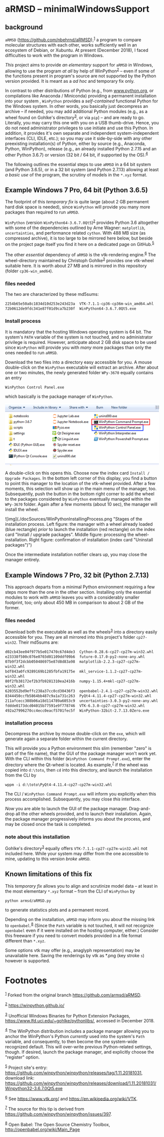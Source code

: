 

# aRMSD &#x2013; minimalWindowsSupport


## background

`aRMSD` (<https://github.com/nbehrnd/aRMSD>),<sup><a id="fnr.1" class="footref" href="#fn.1">1</a></sup> a program to
compare molecular structures with each other, works sufficiently
well in an ecosystem of Debian, or Xubuntu.  At present
(December 2018), I faced difficulties to work with the program in
Windows.

*This* project aims to provide *an elementary* support for `aRMSD`
in Windows, allowing to use the program *at all* by help of
WinPython<sup><a id="fnr.2" class="footref" href="#fn.2">2</a></sup> &#x2013; even if some of the functions present in
program's source are not supported by the Python version provided.
It is meant as a *ad hoc* and temporary fix only.  

In contrast to other distributions of Python (e.g., from
www.python.org, or compilations like Anaconda / Miniconda)
providing a permanent installation into your system , `WinPython`
provides a *self-contained* functional Python for the Windows
system.  In other words, you basically just decompress an archive
&#x2013; if needed, you may add additional Python modules (e.g., as a
wheel found on Gohlke's directory<sup><a id="fnr.3" class="footref" href="#fn.3">3</a></sup>, or via
`pip`) &#x2013; and are ready to go.  Literally, you may carry this one
with you on a USB thumb-drive.  Hence, you do not need
administrator privileges to use initiate and use this Python.  In
addition, it provides it's own separate and independent
system-independent interfaces (CLI, IDLE, etc.); so you may use it
side-by-side with any other preexisting installation(s) of Python,
either by source (e.g., Anaconda, Python, WinPython), release
(e.g., an already installed Python 2.7.15 and an other
Python 3.6.7) or version (32 bit / 64 bit, if supported by the
OS).<sup><a id="fnr.4" class="footref" href="#fn.4">4</a></sup>

The following outlines the essential steps to use `aRMSD` in a
64 bit system (and Python 3.6.5), or in a 32 bit system (and
Python 2.7.13) allowing at least *a basic use* of the program, the
scrutiny of models in the `*.xyz` format.


## Example Windows 7 Pro, 64 bit (Python 3.6.5)

The footprint of this *temporary fix* is quite large (about 2 GB
permanent hard disk space is needed), since `WinPython` will
provide you many more packages than required to run `aRMSD`.

`WinPython` (version `WinPython64-3.6.7.0Qt5`)<sup><a id="fnr.2.100" class="footref" href="#fn.2">2</a></sup>
provides Python 3.6 altogether with some of the dependencies
outlined by Arne Wagner: `matplotlib`, `uncertainties`, and
performance related `cython`.  With 488 MB size (as compressed
archive), it is too large to be mirrored here below, but beside on
the project page itself you find it here on a dedicated page on
GitHub.<sup><a id="fnr.5" class="footref" href="#fn.5">5</a></sup>

The other *essential* dependency of `aRMSD` is the vtk-rendering
engine.<sup><a id="fnr.6" class="footref" href="#fn.6">6</a></sup> The wheel-directory maintained by Christoph
Gohlke<sup><a id="fnr.3.100" class="footref" href="#fn.3">3</a></sup> provides one vtk-wheel suitable here.
It is worth about 27 MB and is mirrored in *this* repository
(folder `cp36-win_amd64`).


### files needed

The two are characterized by these md5sums:

    2254b65e50a8c1834d10d253e243d23a  VTK-7.1.1-cp36-cp36m-win_amd64.whl
    72b0612de9fdc341e87f01d9ca7b230f  WinPython64-3.6.7.0Qt5.exe


### Install process

It is mandatory that the hosting Windows operating system is
64 bit.  The system's `PATH` variable of the system is not
touched, and no administrator privilege is required.  However,
anticipate about 2 GB disk space to be used since `WinPython` will
provide you with *many* more packages than only the ones needed to
run `aRMSD`.

Download the two files into a directory easy accessible for you.
A mouse double-click on the `WinPython` executable will extract an
archive.  After about one or two minutes, the newly generated
folder `WPy-3670` equally contains an entry

    WinPython Control Panel.exe

which basically is the package manager of `WinPython`. 

![img](./docSources/WinPythonFolder.png "Automatically extracted folder by `WinPython`.  Note the entry about the package manager (Control Panel, blue rectangle), and the CLI (red rectangle).")

A double-click on this opens this.  Choose now the index card
`Install / Upgrade Packages`.  In the bottom left corner of this
display, you find a button to point this manager to the location
of the vtk-wheel provided.  After a few moments, this selection
will show up in the main menu of the manager, too.  Subsequently,
push the button in the bottom right corner to add the wheel to the
packages considered by `WinPython` eventually managed within the
`WPy-3670` folder.  Again after a few moments (about 10 sec), the
manager will install the wheel.

![img](./docSources/WinPythonInstallingProcess.png "Stages of the installation process.  Left figure:  the manager with a wheel already loaded (blue rectangle) *prior* to launch the installation (red rectangle) on the index card "Install / upgrade packages".  Middle figure:  processing the wheel-installation.  Right figure: confirmation of installation (index card "Uninstall packages")")

Once the intermediate installation notifier clears up, you may close
the manager entirely.


## Example Windows 7 Pro, 32 bit (Python 2.7.13)

This approach departs from a minimal Python environment requiring a
few steps more than the one in the other section.  Installing only
the essential modules to work with `aRMSD` leaves you with a
considerably smaller footprint, too; only about 450 MB in
comparison to about 2 GB of the former.


### files needed

Download both the executable as well as the
wheels<sup><a id="fnr.3.100" class="footref" href="#fn.3">3</a></sup> into a directory easily accessible for
you.  They are all mirrored into this project's folder
`cp27-win32`.  Their md5sums are:

    d02cb43ee04f977b5e017470c67d4de3  Cython-0.28.6-cp27-cp27m-win32.whl
    e23338f500c076e0703d01109ddf09b6  future-0.17.0-py2-none-any.whl
    07b9f3f2dcbb050486975e87d8d83a98  matplotlib-2.2.3-cp27-cp27m-win32.whl
    bdf843a0fc9289169b1285fbfa19175e  mkl_service-1.1.2-cp27-cp27m-win32.whl
    80f2fb38172ef2b3fb9281310ea2416b  numpy-1.15.4+mkl-cp27-cp27m-win32.whl
    6203552bd9effc238a37cc0cd30436f3  openbabel-2.4.1-cp27-cp27m-win32.whl
    8344450ccfb5864bb487c9a1a731c263  PyQt4-4.11.4-cp27-cp27m-win32.whl
    211afcecc308b06a18d114789a6053c9  uncertainties-3.0.3-py2-none-any.whl
    fddde0173dcd04015b77591e9f778746  VTK-6.3.0-cp27-cp27m-win32.whl
    492a27996270cc4ecc0eacf5701fec5f  WinPython-32bit-2.7.13.0Zero.exe


### installation process

Decompress the archive by mouse double-click on the `exe`, which
will generate again a separate folder within the current
directory.

This will provide you a Python environment this slim (remember
"zero" is part of the file name), that the GUI of the package
manager won't work yet.  With the CLI within this folder
(`WinPython Command Prompt.exe`), enter the directory where the
Qt-wheel is located.  As example,<sup><a id="fnr.7" class="footref" href="#fn.7">7</a></sup> if the wheel was
copied into `d:\toto`, then `cd` into this directory, and launch
the installation from the CLI by

    wppm -i d:\toto\PyQt4-4.11.4-cp27-cp27m-win32.whl

The CLI / `WinPython Command Prompt.exe` will inform you
explicitly when this process accomplished.  Subsequently, you may
close *this* interface.

*Now* you are able to launch the GUI of the package manager. 
Drag-and-drop all the other wheels provided, and to launch their
installation.  Again, the package manager progressively informs you
about the process, and may be closed once the task is completed.


### note about this installation

Gohlke's directory<sup><a id="fnr.3.100" class="footref" href="#fn.3">3</a></sup> equally offers
`VTK-7.1.1-cp27-cp27m-win32.whl` not included here.  While your
system may differ from the one accessible to mine, updating to
this version *broke* `aRMSD`.


## Known limitations of this fix

This *temporary fix* allows you to align and scrutinize model data
&#x2013; at least in the most elementary `*.xyz` format &#x2013; from the CLI
of `WinPython` by

    python armsd/aRMSD.py

to generate statistics plots and a permanent record.

Depending on the installation, `aRMSD` may inform you about the
missing link to `openbabel`.<sup><a id="fnr.8" class="footref" href="#fn.8">8</a></sup> (Since the `Path`
variable is not touched, it will not recognize `openbabel` even if
it were installed on the hosting computer, either.)  Consider this
freeware if you need to convert models provided in a file format
different than `*.xyz`.

Some options vtk may offer (e.g., anaglyph representation) may be
unavailable here.  Saving the renderings by vtk as \*.png (key
stroke `s`) however is supported.


# Footnotes

<sup><a id="fn.1" href="#fnr.1">1</a></sup> Forked from the original branch <https://github.com/armsd/aRMSD>.

<sup><a id="fn.2" href="#fnr.2">2</a></sup> <https://winpython.github.io/>

<sup><a id="fn.3" href="#fnr.3">3</a></sup> Unofficial Windows Binaries for Python Extension
Packages, <https://www.lfd.uci.edu/~gohlke/pythonlibs/>, accessed in
December 2018.

<sup><a id="fn.4" href="#fnr.4">4</a></sup> The WinPython distribution includes a package
manager allowing you to anchor the WinPython's Python *currently* used
into the system's `Path` variable, and consequently, to then become
the one system-wide recognized default.  This will over-write previous
Python-related settings, though.  If desired, launch the package
manager, and explicitly choose the "register" option.

<sup><a id="fn.5" href="#fnr.5">5</a></sup> Project site's entry:
<https://github.com/winpython/winpython/releases/tag/1.11.20181031>,
download link:
<https://github.com/winpython/winpython/releases/download/1.11.20181031/Winpython32-3.6.7.0Qt5.exe>

<sup><a id="fn.6" href="#fnr.6">6</a></sup> See <https://www.vtk.org/> and
<https://en.wikipedia.org/wiki/VTK>.

<sup><a id="fn.7" href="#fnr.7">7</a></sup> The source for this tip is derived from
<https://github.com/winpython/winpython/issues/397>.

<sup><a id="fn.8" href="#fnr.8">8</a></sup> Open Babel: The Open Source Chemistry Toolbox, <http://openbabel.org/wiki/Main_Page>
